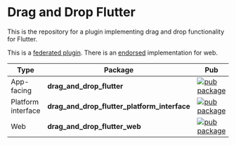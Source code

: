# Drag and Drop Flutter

This is the repository for a plugin implementing drag and drop
functionality for Flutter.

This is a [federated plugin][1]. There is an [endorsed][2] implementation for web.

| Type | Package | Pub |
| --- | --- | --- |
| App-facing | **drag_and_drop_flutter** | [![pub package](https://img.shields.io/pub/v/drag_and_drop_flutter.svg?color=blue)](https://pub.dev/packages/drag_and_drop_flutter) |
| Platform interface | **drag_and_drop_flutter_platform_interface** | [![pub package](https://img.shields.io/pub/v/drag_and_drop_flutter_platform_interface.svg?color=blue)](https://pub.dev/packages/drag_and_drop_flutter_platform_interface) |
| Web | **drag_and_drop_flutter_web** | [![pub package](https://img.shields.io/pub/v/drag_and_drop_flutter_web.svg?color=blue)](https://pub.dev/packages/drag_and_drop_flutter_web) |

[1]: https://docs.flutter.dev/development/packages-and-plugins/developing-packages#federated-plugins
[2]: https://docs.flutter.dev/development/packages-and-plugins/developing-packages#endorsed-federated-plugin
